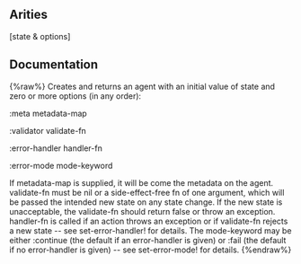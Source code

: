 ## Arities
[state & options]

## Documentation
{%raw%}
Creates and returns an agent with an initial value of state and
  zero or more options (in any order):

  :meta metadata-map

  :validator validate-fn

  :error-handler handler-fn

  :error-mode mode-keyword

  If metadata-map is supplied, it will be come the metadata on the
  agent. validate-fn must be nil or a side-effect-free fn of one
  argument, which will be passed the intended new state on any state
  change. If the new state is unacceptable, the validate-fn should
  return false or throw an exception.  handler-fn is called if an
  action throws an exception or if validate-fn rejects a new state --
  see set-error-handler! for details.  The mode-keyword may be either
  :continue (the default if an error-handler is given) or :fail (the
  default if no error-handler is given) -- see set-error-mode! for
  details.
{%endraw%}
